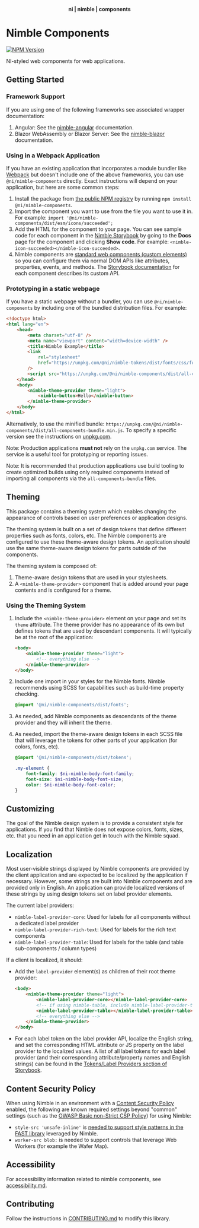 <div align="center">
    <p><b>ni | nimble | components</b></p>
</div>

# Nimble Components

[![NPM Version](https://img.shields.io/npm/v/@ni/nimble-components.svg)](https://www.npmjs.com/package/@ni/nimble-components)

NI-styled web components for web applications.

## Getting Started

### Framework Support

If you are using one of the following frameworks see associated wrapper documentation:

1. Angular: See the [nimble-angular](/packages/angular-workspace/nimble-angular) documentation.
2. Blazor WebAssembly or Blazor Server: See the [nimble-blazor](/packages/blazor-workspace/NimbleBlazor) documentation.

### Using in a Webpack Application

If you have an existing application that incorporates a module bundler like [Webpack](https://webpack.js.org/) but doesn't include one of the above frameworks, you can use `@ni/nimble-components` directly. Exact instructions will depend on your application, but here are some common steps:

1. Install the package from [the public NPM registry](https://www.npmjs.com/package/@ni/nimble-components) by running `npm install @ni/nimble-components`.
2. Import the component you want to use from the file you want to use it in. For example: `import '@ni/nimble-components/dist/esm/icons/succeeded';`
3. Add the HTML for the component to your page. You can see sample code for each component in the [Nimble Storybook](https://nimble.ni.dev/storybook/) by going to the **Docs** page for the component and clicking **Show code**. For example: `<nimble-icon-succeeded></nimble-icon-succeeded>`.
4. Nimble components are [standard web components (custom elements)](https://developer.mozilla.org/en-US/docs/Web/Web_Components) so you can configure them via normal DOM APIs like attributes, properties, events, and methods. The [Storybook documentation](https://nimble.ni.dev/storybook/) for each component describes its custom API.

### Prototyping in a static webpage

If you have a static webpage without a bundler, you can use `@ni/nimble-components` by including one of the bundled distribution files. For example:

```html
<!doctype html>
<html lang="en">
    <head>
        <meta charset="utf-8" />
        <meta name="viewport" content="width=device-width" />
        <title>Nimble Example</title>
        <link
            rel="stylesheet"
            href="https://unpkg.com/@ni/nimble-tokens/dist/fonts/css/fonts.css"
        />
        <script src="https://unpkg.com/@ni/nimble-components/dist/all-components-bundle.js"></script>
    </head>
    <body>
        <nimble-theme-provider theme="light">
            <nimble-button>Hello</nimble-button>
        </nimble-theme-provider>
    </body>
</html>
```

Alternatively, to use the minified bundle: `https://unpkg.com/@ni/nimble-components/dist/all-components-bundle.min.js`. To specify a specific version see the instructions on [unpkg.com](https://unpkg.com/).

Note: Production applications **must not** rely on the `unpkg.com` service. The service is a useful tool for prototyping or reporting issues.

Note: It is recommended that production applications use build tooling to create optimized builds using only required components instead of importing all components via the `all-components-bundle` files.

## Theming

This package contains a theming system which enables changing the appearance of controls based on user preferences or application designs.

The theming system is built on a set of design tokens that define different properties such as fonts, colors, etc. The Nimble components are configured to use these theme-aware design tokens. An application should use the same theme-aware design tokens for parts outside of the components.

The theming system is composed of:

1. Theme-aware design tokens that are used in your stylesheets.
2. A `<nimble-theme-provider>` component that is added around your page contents and is configured for a theme.

### Using the Theming System

1. Include the `<nimble-theme-provider>` element on your page and set its `theme` attribute. The theme provider has no appearance of its own but defines tokens that are used by descendant components. It will typically be at the root of the application:

    ```html
    <body>
        <nimble-theme-provider theme="light">
            <!-- everything else -->
        </nimble-theme-provider>
    </body>
    ```

2. Include one import in your styles for the Nimble fonts. Nimble recommends using SCSS for capabilities such as build-time property checking.

    ```scss
    @import '@ni/nimble-components/dist/fonts';
    ```

3. As needed, add Nimble components as descendants of the theme provider and they will inherit the theme.

4. As needed, import the theme-aware design tokens in each SCSS file that will leverage the tokens for other parts of your application (for colors, fonts, etc).

    ```scss
    @import '@ni/nimble-components/dist/tokens';

    .my-element {
        font-family: $ni-nimble-body-font-family;
        font-size: $ni-nimble-body-font-size;
        color: $ni-nimble-body-font-color;
    }
    ```

## Customizing

The goal of the Nimble design system is to provide a consistent style for applications. If you find that Nimble does not expose colors, fonts, sizes, etc. that you need in an application get in touch with the Nimble squad.

## Localization

Most user-visible strings displayed by Nimble components are provided by the client application and are expected to be localized by the application if necessary. However, some strings are built into Nimble components and are provided only in English. An application can provide localized versions of these strings by using design tokens set on label provider elements.

The current label providers:

- `nimble-label-provider-core`: Used for labels for all components without a dedicated label provider
- `nimble-label-provider-rich-text`: Used for labels for the rich text components
- `nimble-label-provider-table`: Used for labels for the table (and table sub-components / column types)

If a client is localized, it should:

- Add the `label-provider` element(s) as children of their root theme provider:
    ```html
    <body>
        <nimble-theme-provider theme="light">
            <nimble-label-provider-core></nimble-label-provider-core>
            <!-- if using nimble-table, include nimble-label-provider-table: -->
            <nimble-label-provider-table></nimble-label-provider-table>
            <!-- everything else -->
        </nimble-theme-provider>
    </body>
    ```
- For each label token on the label provider API, localize the English string, and set the corresponding HTML attribute or JS property on the label provider to the localized values. A list of all label tokens for each label provider (and their corresponding attribute/property names and English strings) can be found in the [Tokens/Label Providers section of Storybook](http://nimble.ni.dev/storybook/?path=/docs/tokens-label-providers--docs).

## Content Security Policy

When using Nimble in an environment with a [Content Security Policy](https://developer.mozilla.org/en-US/docs/Web/HTTP/Headers/Content-Security-Policy) enabled, the following are known required settings beyond "common" settings (such as the [OWASP Basic non-Strict CSP Policy](https://cheatsheetseries.owasp.org/cheatsheets/Content_Security_Policy_Cheat_Sheet.html#basic-non-strict-csp-policy)) for using Nimble:

- `style-src 'unsafe-inline'` is [needed to support style patterns in the FAST library](https://github.com/microsoft/fast/issues/4510) leveraged by Nimble.
- `worker-src blob:` is needed to support controls that leverage Web Workers (for example the Wafer Map).

## Accessibility

For accessibility information related to nimble components, see [accessibility.md](/packages/nimble-components/docs/accessibility.md).

## Contributing

Follow the instructions in [CONTRIBUTING.md](/packages/nimble-components/CONTRIBUTING.md) to modify this library.
